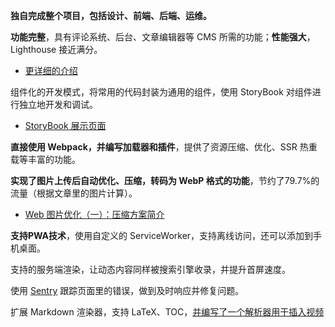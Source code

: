 **独自完成整个项目，包括设计、前端、后端、运维。**

**功能完整**，具有评论系统、后台、文章编辑器等 CMS 所需的功能；**性能强大**，Lighthouse 接近满分。
  - [更详细的介绍](https://blog.kaciras.com/article/20/kaciras-blog-v1-release-note)

组件化的开发模式，将常用的代码封装为通用的组件，使用 StoryBook 对组件进行独立地开发和调试。
  - [StoryBook 展示页面](https://kaciras-blog.github.io/uikit)

**直接使用 Webpack，并编写加载器和插件**，提供了资源压缩、优化、SSR 热重载等丰富的功能。

**实现了图片上传后自动优化、压缩，转码为 WebP 格式的功能**，节约了79.7%的流量（根据文章里的图片计算）。
  - [Web 图片优化（一）：压缩方案简介](https://blog.kaciras.com/article/19/Introduction-to-Web-Image-Formats)

**支持PWA技术**，使用自定义的 ServiceWorker，支持离线访问，还可以添加到手机桌面。

支持的服务端渲染，让动态内容同样被搜索引擎收录，并提升首屏速度。

使用 [Sentry](https://sentry.io) 跟踪页面里的错误，做到及时响应并修复问题。

扩展 Markdown 渲染器，支持 LaTeX、TOC，[并编写了一个解析器用于插入视频](https://blog.kaciras.com/article/18/add-video-support-to-markdown)
